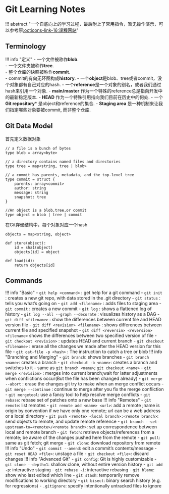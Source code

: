 # Git Learning Notes

!!! abstract "一个自底向上的学习过程，最后附上了常用指令，暂无操作演示，可以参考原[:octicons-link-16:课程网站](https://missing.csail.mit.edu/2020/version-control/)"
## Terminology

!!! info "定义"
    - 一个文件被称作**blob**.  
    - 一个文件夹被称作**tree**.  
    - 整个仓库的快照被称作**commit**.  
    - commit的有向无环图构成**history**. 
    - 一个**object**是blob、tree或者commit，没个对象都有自己对应的hash.
    - 一个**reference**是一个对象的别名，或者我们通过hash来引用一个对象.
    - **main/master** 作为一个特殊的reference总是指向开发中的最新稳定版本.
    - **HEAD** 作为一个特殊引用指向我们目前在历史中的何处.
    - 一个 **Git repository*** 是object和reference的集合.
    - **Staging area** 是一种机制来让我们指定哪些对象要被commit, 而非整个仓库.
## Git Data Model
首先定义数据对象
```
// a file is a bunch of bytes
type blob = array<byte>

// a directory contains named files and directories
type tree = map<string, tree | blob>

// a commit has parents, metadata, and the top-level tree
type commit = struct {
    parents: array<commit>
    author: string
    message: string
    snapshot: tree
}

//An object is a blob,tree,or commit
type object = blob | tree | commit
```  

在Git存储结构中，每个对象对应一个hash
```
objects = map<string, object>

def store(object):
    id = sha1(object)
    objects[id] = object

def load(id):
    return objects[id]
```
## Commands

!!! info "Basic"
    - `git help <command>` : get help for a git command
    - `git init` : creates a new git repo, with data stored in the .git directory
    - `git status` : tells you what’s going on
    - `git add <filename>` : adds files to staging area
    - `git commit` : creates a new commit
    - `git log` : shows a flattened log of history
    - `git log --all --graph --decorate` : visualizes history as a DAG
    - `git diff <filename>` : show the differences between current file and HEAD version file
    - `git diff <revision> <filename>` : shows differences between current file and specified snapshot
    - `git diff <reversin> <reversion> <filename>` shows the differences between two specified version of file
    - `git checkout <revision>` : updates HEAD and current branch
    - `git checkout <filename>` : erase all the changes we made after the HEAD version for this file
    - `git cat-file -p <hash>` : The instruction to catch a tree or blob
!!! info "Branching and Merging"
    - `git branch`: shows branches
    - `git branch <name>`: creates a branch
    - `git checkout -b <name>`: creates a branch and switches to it
      - same as `git branch <name>`; `git checkout <name>`
    - `git merge <revision>` : merges into current branch;wait for latter adjustments when conflictions occur(But the file has been changed already)
    - `git merge --abort` : erase the changes git try to make when an merge conflict occurs
    - `git merge --continue` : continue to merge after you fix the merge confliction
    - `git mergetool`: use a fancy tool to help resolve merge conflicts
    - `git rebase`: rebase set of patches onto a new base
!!! info "Remotes"
    - `git remote`: list remotes
    - `git remote add <name> <url>`: add a remote ;name is origin by convention if we have only one remote; url can be a web address or a local directory 
    - `git push <remote> <local branch>:<remote branch>`: send objects to remote, and update remote reference
    - `git branch --set-upstream-to=<remote>/<remote branch>`: set up correspondence between local and remote branch
    - `git fetch`: retrieve objects/references from a remote; be aware of the changes pushed here from the remote 
    - `git pull`: same as git fetch; git merge
    - `git clone`: download repository from remote
!!! info "Undo"
    - `git commit --amend`: edit a commit’s contents/message
    - `git reset HEAD <file>`: unstage a file
    - `git checkout <file>`: discard changes
!!! info "Advanced Git"
    - `git config`: Git is highly customizable
    - `git clone --depth=1`: shallow clone, without entire version history
    - `git add -p`: interactive staging
    - `git rebase -i`: interactive rebasing
    - `git blame`: show who last edited which line
    - `git stash`: temporarily remove modifications to working directory
    - `git bisect`: binary search history (e.g. for regressions)
    - `.gitignore`: specify intentionally untracked files to ignore